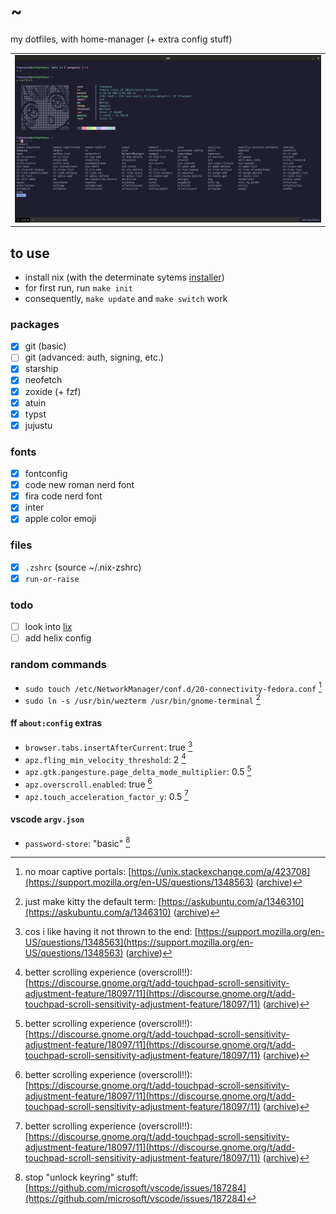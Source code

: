 # ~

my dotfiles, with home-manager (+ extra config stuff)

||
|:-:|
|![a terminal showing neofetch output with ascii art](sample.png)|

## to use

- install nix (with the determinate sytems [installer](https://github.com/DeterminateSystems/nix-installer))
- for first run, run `make init`
- consequently, `make update` and `make switch` work

### packages

- [x] git (basic)
- [ ] git (advanced: auth, signing, etc.)
- [x] starship
- [x] neofetch
- [x] zoxide (+ fzf)
- [x] atuin
- [x] typst
- [x] jujustu

### fonts

- [x] fontconfig
- [x] code new roman nerd font
- [x] fira code nerd font
- [x] inter
- [x] apple color emoji

### files

- [x] `.zshrc` (source ~/.nix-zshrc)
- [x] `run-or-raise`

### todo

- [ ] look into [lix](https://lix.systems)
- [ ] add helix config

### random commands

- `sudo touch /etc/NetworkManager/conf.d/20-connectivity-fedora.conf` [^2]
- `sudo ln -s /usr/bin/wezterm /usr/bin/gnome-terminal` [^4]

#### ff `about:config` extras

- `browser.tabs.insertAfterCurrent`: true [^1]
- `apz.fling_min_velocity_threshold`: 2 [^3]
- `apz.gtk.pangesture.page_delta_mode_multiplier`: 0.5 [^3]
- `apz.overscroll.enabled`: true [^3]
- `apz.touch_acceleration_factor_y`: 0.5 [^3]

#### vscode `argv.json`

- `password-store`: "basic" [^5]

[^1]: cos i like having it not thrown to the end: [https://support.mozilla.org/en-US/questions/1348563](https://support.mozilla.org/en-US/questions/1348563) ([archive](https://web.archive.org/web/20240531224738/https://support.mozilla.org/en-US/questions/1348563))
[^2]: no moar captive portals: [https://unix.stackexchange.com/a/423708](https://support.mozilla.org/en-US/questions/1348563) ([archive](https://web.archive.org/web/20240531224903/https://unix.stackexchange.com/questions/419422/wifi-disable-hotspot-login-screen))
[^3]: better scrolling experience (overscroll!!): [https://discourse.gnome.org/t/add-touchpad-scroll-sensitivity-adjustment-feature/18097/11](https://discourse.gnome.org/t/add-touchpad-scroll-sensitivity-adjustment-feature/18097/11) ([archive](https://web.archive.org/web/20240531230223/https://discourse.gnome.org/t/add-touchpad-scroll-sensitivity-adjustment-feature/18097/11))
[^4]: just make kitty the default term: [https://askubuntu.com/a/1346310](https://askubuntu.com/a/1346310) ([archive](https://web.archive.org/web/20240602132636/https://askubuntu.com/questions/1346170/changing-terminal-emulator-from-gnome-terminal-to-kitty-breaks-some-functionalit))
[^5]: stop "unlock keyring" stuff: [https://github.com/microsoft/vscode/issues/187284](https://github.com/microsoft/vscode/issues/187284)
